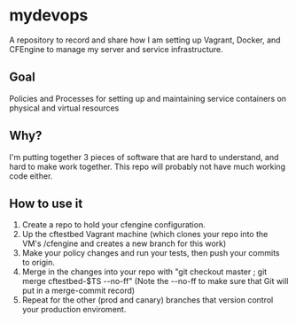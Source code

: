 mydevops
========
A repository to record and share how I am setting up Vagrant, Docker, and CFEngine to manage my server and service infrastructure.

Goal
--------
Policies and Processes for setting up and maintaining service containers on physical and virtual resources

Why?
--------
I'm putting together 3 pieces of software that are hard to understand, and hard to make work together.  This repo will probably not have much working code either.

How to use it
----------
1. Create a repo to hold your cfengine configuration.
2. Up the cftestbed Vagrant machine (which clones your repo into the VM's /cfengine and creates a new branch for this work)
3. Make your policy changes and run your tests, then push your commits to origin.
4. Merge in the changes into your repo with "git checkout master ; git merge cftestbed-$TS --no-ff" (Note the --no-ff to make sure that Git will put in a merge-commit record)
5. Repeat for the other (prod and canary) branches that version control your production enviroment.
